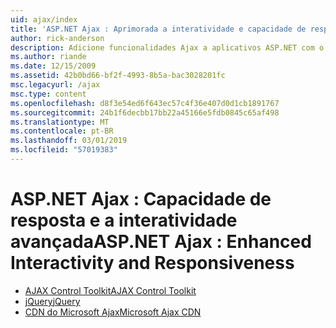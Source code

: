 ```yaml
---
uid: ajax/index
title: 'ASP.NET Ajax : Aprimorada a interatividade e capacidade de resposta | Microsoft Docs'
author: rick-anderson
description: Adicione funcionalidades Ajax a aplicativos ASP.NET com o jQuery ou o Ajax Control Toolkit. Melhore o desempenho de seus aplicativos Ajax com o Microsoft...
ms.author: riande
ms.date: 12/15/2009
ms.assetid: 42b0bd66-bf2f-4993-8b5a-bac3028201fc
msc.legacyurl: /ajax
msc.type: content
ms.openlocfilehash: d8f3e54ed6f643ec57c4f36e407d0d1cb1891767
ms.sourcegitcommit: 24b1f6decbb17bb22a45166e5fdb0845c65af498
ms.translationtype: MT
ms.contentlocale: pt-BR
ms.lasthandoff: 03/01/2019
ms.locfileid: "57019383"
---
```

<a name="aspnet-ajax--enhanced-interactivity-and-responsiveness"></a><span data-ttu-id="c4ae3-104">ASP.NET Ajax : Capacidade de resposta e a interatividade avançada</span><span class="sxs-lookup"><span data-stu-id="c4ae3-104">ASP.NET Ajax : Enhanced Interactivity and Responsiveness</span></span>
====================
- [<span data-ttu-id="c4ae3-105">AJAX Control Toolkit</span><span class="sxs-lookup"><span data-stu-id="c4ae3-105">AJAX Control Toolkit</span></span>](https://go.devexpress.com/AjaxControlToolkit_ASP_Resources_ASP_AJAX_Index.aspx)
- [<span data-ttu-id="c4ae3-106">jQuery</span><span class="sxs-lookup"><span data-stu-id="c4ae3-106">jQuery</span></span>](http://jquery.com/)
- [<span data-ttu-id="c4ae3-107">CDN do Microsoft Ajax</span><span class="sxs-lookup"><span data-stu-id="c4ae3-107">Microsoft Ajax CDN</span></span>](cdn/overview.md)
